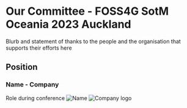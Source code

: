 # Our Committee - FOSS4G SotM Oceania 2023 Auckland

Blurb and statement of thanks to the people and the organisation that supports their efforts here

## Position
### Name - Company
Role during conference
![Name](img/name.png)
![Company logo](img/logo-company.png)

